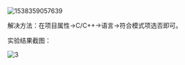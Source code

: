 ![1538359057639](C:\Users\dell\AppData\Roaming\Typora\typora-user-images\1538359057639.png)

解决方法：在项目属性->C/C++->语言->符合模式项选否即可。



实验结果截图：



![3](http://t1.aixinxi.net/o_1coo3i4itdq78c1cal1k6g1gcca.png-w.jpg)







